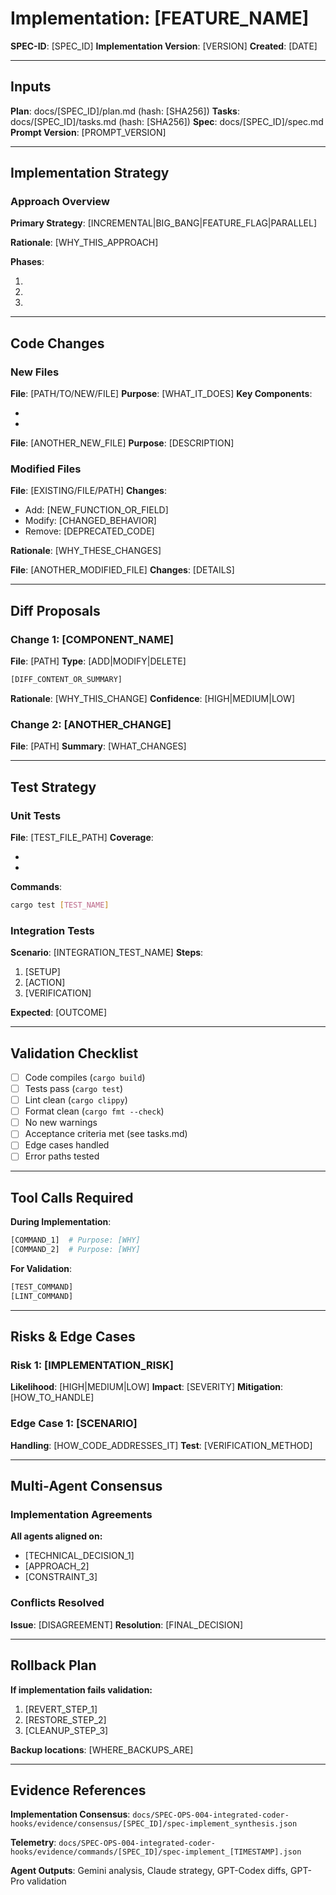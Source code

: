 # Implementation: [FEATURE_NAME]

**SPEC-ID**: [SPEC_ID]
**Implementation Version**: [VERSION]
**Created**: [DATE]

---

## Inputs

**Plan**: docs/[SPEC_ID]/plan.md (hash: [SHA256])
**Tasks**: docs/[SPEC_ID]/tasks.md (hash: [SHA256])
**Spec**: docs/[SPEC_ID]/spec.md
**Prompt Version**: [PROMPT_VERSION]

---

## Implementation Strategy

### Approach Overview

**Primary Strategy**: [INCREMENTAL|BIG_BANG|FEATURE_FLAG|PARALLEL]

**Rationale**: [WHY_THIS_APPROACH]

**Phases**:
1. [PHASE_1_NAME]: [WHAT_GETS_BUILT]
2. [PHASE_2_NAME]: [NEXT_INCREMENT]
3. [PHASE_3_NAME]: [FINAL_STEPS]

---

## Code Changes

### New Files

**File**: [PATH/TO/NEW/FILE]
**Purpose**: [WHAT_IT_DOES]
**Key Components**:
- [STRUCT/FUNCTION_1]: [RESPONSIBILITY]
- [STRUCT/FUNCTION_2]: [BEHAVIOR]

**File**: [ANOTHER_NEW_FILE]
**Purpose**: [DESCRIPTION]

### Modified Files

**File**: [EXISTING/FILE/PATH]
**Changes**:
- Add: [NEW_FUNCTION_OR_FIELD]
- Modify: [CHANGED_BEHAVIOR]
- Remove: [DEPRECATED_CODE]

**Rationale**: [WHY_THESE_CHANGES]

**File**: [ANOTHER_MODIFIED_FILE]
**Changes**: [DETAILS]

---

## Diff Proposals

### Change 1: [COMPONENT_NAME]

**File**: [PATH]
**Type**: [ADD|MODIFY|DELETE]

```diff
[DIFF_CONTENT_OR_SUMMARY]
```

**Rationale**: [WHY_THIS_CHANGE]
**Confidence**: [HIGH|MEDIUM|LOW]

### Change 2: [ANOTHER_CHANGE]

**File**: [PATH]
**Summary**: [WHAT_CHANGES]

---

## Test Strategy

### Unit Tests

**File**: [TEST_FILE_PATH]
**Coverage**:
- [FUNCTION_1]: [TEST_SCENARIO]
- [FUNCTION_2]: [EDGE_CASE]

**Commands**:
```bash
cargo test [TEST_NAME]
```

### Integration Tests

**Scenario**: [INTEGRATION_TEST_NAME]
**Steps**:
1. [SETUP]
2. [ACTION]
3. [VERIFICATION]

**Expected**: [OUTCOME]

---

## Validation Checklist

- [ ] Code compiles (`cargo build`)
- [ ] Tests pass (`cargo test`)
- [ ] Lint clean (`cargo clippy`)
- [ ] Format clean (`cargo fmt --check`)
- [ ] No new warnings
- [ ] Acceptance criteria met (see tasks.md)
- [ ] Edge cases handled
- [ ] Error paths tested

---

## Tool Calls Required

**During Implementation**:
```bash
[COMMAND_1]  # Purpose: [WHY]
[COMMAND_2]  # Purpose: [WHY]
```

**For Validation**:
```bash
[TEST_COMMAND]
[LINT_COMMAND]
```

---

## Risks & Edge Cases

### Risk 1: [IMPLEMENTATION_RISK]

**Likelihood**: [HIGH|MEDIUM|LOW]
**Impact**: [SEVERITY]
**Mitigation**: [HOW_TO_HANDLE]

### Edge Case 1: [SCENARIO]

**Handling**: [HOW_CODE_ADDRESSES_IT]
**Test**: [VERIFICATION_METHOD]

---

## Multi-Agent Consensus

### Implementation Agreements

**All agents aligned on:**
- [TECHNICAL_DECISION_1]
- [APPROACH_2]
- [CONSTRAINT_3]

### Conflicts Resolved

**Issue**: [DISAGREEMENT]
**Resolution**: [FINAL_DECISION]

---

## Rollback Plan

**If implementation fails validation:**
1. [REVERT_STEP_1]
2. [RESTORE_STEP_2]  
3. [CLEANUP_STEP_3]

**Backup locations**: [WHERE_BACKUPS_ARE]

---

## Evidence References

**Implementation Consensus**: `docs/SPEC-OPS-004-integrated-coder-hooks/evidence/consensus/[SPEC_ID]/spec-implement_synthesis.json`

**Telemetry**: `docs/SPEC-OPS-004-integrated-coder-hooks/evidence/commands/[SPEC_ID]/spec-implement_[TIMESTAMP].json`

**Agent Outputs**: Gemini analysis, Claude strategy, GPT-Codex diffs, GPT-Pro validation
